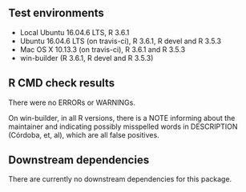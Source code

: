 ## Test environments
* Local Ubuntu 16.04.6 LTS, R 3.6.1
* Ubuntu 16.04.6 LTS (on travis-ci), R 3.6.1, R devel and R 3.5.3
* Mac OS X 10.13.3 (on travis-ci), R 3.6.1 and R 3.5.3
* win-builder (R 3.6.1, R devel and R 3.5.3)

## R CMD check results
There were no ERRORs or WARNINGs.

On win-builder, in all R versions, there is a NOTE informing about the
maintainer and indicating possibly misspelled words in DESCRIPTION (Córdoba, et,
al), which are all false positives.

## Downstream dependencies
There are currently no downstream dependencies for this package.
